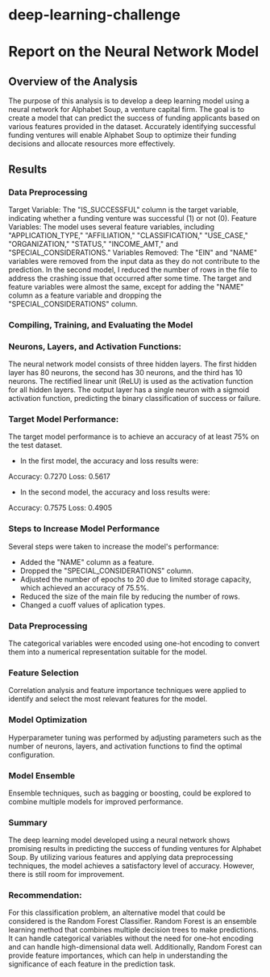 # deep-learning-challenge

# Report on the Neural Network Model

## Overview of the Analysis
The purpose of this analysis is to develop a deep learning model using a neural network for Alphabet Soup, a venture capital firm. The goal is to create a model that can predict the success of funding applicants based on various features provided in the dataset. Accurately identifying successful funding ventures will enable Alphabet Soup to optimize their funding decisions and allocate resources more effectively.

## Results
### Data Preprocessing
Target Variable: The "IS_SUCCESSFUL" column is the target variable, indicating whether a funding venture was successful (1) or not (0).
Feature Variables: The model uses several feature variables, including "APPLICATION_TYPE," "AFFILIATION," "CLASSIFICATION," "USE_CASE," "ORGANIZATION," "STATUS," "INCOME_AMT," and "SPECIAL_CONSIDERATIONS."
Variables Removed: The "EIN" and "NAME" variables were removed from the input data as they do not contribute to the prediction.
In the second model, I reduced the number of rows in the file to address the crashing issue that occurred after some time. The target and feature variables were almost the same, except for adding the "NAME" column as a feature variable and dropping the "SPECIAL_CONSIDERATIONS" column.

### Compiling, Training, and Evaluating the Model
### Neurons, Layers, and Activation Functions: 
The neural network model consists of three hidden layers. The first hidden layer has 80 neurons, the second has 30 neurons, and the third has 10 neurons. The rectified linear unit (ReLU) is used as the activation function for all hidden layers. The output layer has a single neuron with a sigmoid activation function, predicting the binary classification of success or failure.

### Target Model Performance: 
The target model performance is to achieve an accuracy of at least 75% on the test dataset.
- In the first model, the accuracy and loss results were:

Accuracy: 0.7270
Loss: 0.5617
- In the second model, the accuracy and loss results were:

Accuracy: 0.7575
Loss: 0.4905

### Steps to Increase Model Performance
Several steps were taken to increase the model's performance:
- Added the "NAME" column as a feature.
- Dropped the "SPECIAL_CONSIDERATIONS" column.
- Adjusted the number of epochs to 20 due to limited storage capacity, which achieved an accuracy of 75.5%.
- Reduced the size of the main file by reducing the number of rows.
- Changed a cuoff values of aplication types.

### Data Preprocessing
The categorical variables were encoded using one-hot encoding to convert them into a numerical representation suitable for the model.

### Feature Selection
Correlation analysis and feature importance techniques were applied to identify and select the most relevant features for the model.

### Model Optimization
Hyperparameter tuning was performed by adjusting parameters such as the number of neurons, layers, and activation functions to find the optimal configuration.

### Model Ensemble
Ensemble techniques, such as bagging or boosting, could be explored to combine multiple models for improved performance.

### Summary
The deep learning model developed using a neural network shows promising results in predicting the success of funding ventures for Alphabet Soup. By utilizing various features and applying data preprocessing techniques, the model achieves a satisfactory level of accuracy. However, there is still room for improvement.

### Recommendation:
For this classification problem, an alternative model that could be considered is the Random Forest Classifier. Random Forest is an ensemble learning method that combines multiple decision trees to make predictions. It can handle categorical variables without the need for one-hot encoding and can handle high-dimensional data well. Additionally, Random Forest can provide feature importances, which can help in understanding the significance of each feature in the prediction task.
